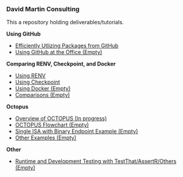 ### David Martin Consulting

This a repository holding deliverables/tutorials.

<nav aria-label="GitHub">
  <b>Using GitHub</b>
  <ul>
    <li><a href="GitHub_Packages.html">Efficiently Utlizing Packages from GitHub</a></li> 
    <li><a href="GitHub_Usage.html">Using GitHub at the Office (Empty)</a></li> 
  </ul>
</nav> 

 <nav aria-label="Reproducibility">
<b>Comparing RENV, Checkpoint, and Docker</b>
  <ul>
    <li><a href="RENV.html">Using RENV</a></li> 
    <li><a href="Checkpoint.html">Using Checkpoint</a></li> 
    <li><a href="">Using Docker (Empty)</a></li> 
    <li><a href="">Comparisons (Empty) </a></li> 
   </ul></nav>
   
<nav aria-label="Octopus">
<b>Octopus</b>
  <ul>
    <li><a href="Octopus.html">Overview of OCTOPUS (In progress)</a></li> 
    <li><a href="">OCTOPUS Flowchart (Empty)</a></li> 
    <li><a href="">Single ISA with Binary Endpoint Example (Empty)</a></li> 
    <li><a href="">Other Examples (Empty)</a></li> 
  </ul></nav>

  <nav aria-label="Other">
<b>Other</b>
  <ul>
<li><a href="">Runtime and Development Testing with TestThat/AssertR/Others (Empty)</a></li> 
  </ul></nav>
<!--<li><a href="pred_analytics.html">Pred Analytics</a></li> -->
<!--<li><a href="/pred_analytics.html?rawue">Pred Analytics</a></li> -->

